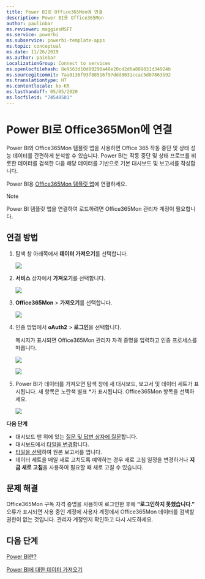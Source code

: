 ```yaml
---
title: Power BI로 Office365Mon에 연결
description: Power BI용 Office365Mon
author: paulinbar
ms.reviewer: maggiesMSFT
ms.service: powerbi
ms.subservice: powerbi-template-apps
ms.topic: conceptual
ms.date: 11/26/2019
ms.author: painbar
LocalizationGroup: Connect to services
ms.openlocfilehash: 8e9563d10d80290a48e20cd2d6a889831d34924b
ms.sourcegitcommit: 7aa0136f93f88516f97ddd8031ccac5d07863b92
ms.translationtype: HT
ms.contentlocale: ko-KR
ms.lasthandoff: 05/05/2020
ms.locfileid: "74548581"
---
```

# <a name="connect-to-office365mon-with-power-bi"></a>Power BI로 Office365Mon에 연결
Power BI와 Office365Mon 템플릿 앱을 사용하면 Office 365 작동 중단 및 상태 성능 데이터를 간편하게 분석할 수 있습니다. Power BI는 작동 중단 및 상태 프로브를 비롯한 데이터를 검색한 다음 해당 데이터를 기반으로 기본 대시보드 및 보고서를 작성합니다.

Power BI용 [Office365Mon 템플릿 앱](https://msit.powerbi.com/groups/me/getapps/services/office365mon.office365mon_powerbi_v3)에 연결하세요.

>[!NOTE]
>Power BI 템플릿 앱을 연결하여 로드하려면 Office365Mon 관리자 계정이 필요합니다.

## <a name="how-to-connect"></a>연결 방법
1. 탐색 창 아래쪽에서 **데이터 가져오기**를 선택합니다.
   
   ![](media/service-connect-to-office365mon/pbi_getdata.png)
2. **서비스** 상자에서 **가져오기**를 선택합니다.
   
   ![](media/service-connect-to-office365mon/pbi_getservices.png) 
3. **Office365Mon** \> **가져오기**를 선택합니다.
   
   ![](media/service-connect-to-office365mon/o365mon.png)
4. 인증 방법에서 **oAuth2** \> **로그인**을 선택합니다.
   
   메시지가 표시되면 Office365Mon 관리자 자격 증명을 입력하고 인증 프로세스를 따릅니다.
   
   ![](media/service-connect-to-office365mon/creds.png)
   
   ![](media/service-connect-to-office365mon/creds2.png)
5. Power BI가 데이터를 가져오면 탐색 창에 새 대시보드, 보고서 및 데이터 세트가 표시됩니다. 새 항목은 노란색 별표 \*가 표시됩니다. Office365Mon 항목을 선택하세요.
   
   ![](media/service-connect-to-office365mon/dashboard4.png)

**다음 단계**

* 대시보드 맨 위에 있는 [질문 및 답변 상자에 질문](consumer/end-user-q-and-a.md)합니다.
* 대시보드에서 [타일을 변경](service-dashboard-edit-tile.md)합니다.
* [타일을 선택](consumer/end-user-tiles.md)하여 원본 보고서를 엽니다.
* 데이터 세트을 매일 새로 고치도록 예약하는 경우 새로 고침 일정을 변경하거나 **지금 새로 고침**을 사용하여 필요할 때 새로 고칠 수 있습니다.

## <a name="troubleshooting"></a>문제 해결
Office365Mon 구독 자격 증명을 사용하여 로그인한 후에 **“로그인하지 못했습니다.”** 오류가 표시되면 사용 중인 계정에 사용자 계정에서 Office365Mon 데이터를 검색할 권한이 없는 것입니다. 관리자 계정인지 확인하고 다시 시도하세요.

## <a name="next-steps"></a>다음 단계
[Power BI란?](fundamentals/power-bi-overview.md)

[Power BI에 대한 데이터 가져오기](service-get-data.md)

